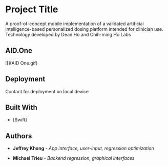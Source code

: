 # Project Title

A proof-of-concept mobile implementation of a validated artificial intelligence-based personalized dosing platform intended for clinician use. Technology developed by Dean Ho and Chih-ming Ho Labs

## AID.One

![](AID One.gif)

## Deployment

Contact for deployment on local device

## Built With

* [Swift]

## Authors

* **Jeffrey Khong** - *App interface, user-input, regression optimization*

* **Michael Trieu** - *Backend regression, graphical interfaces*
